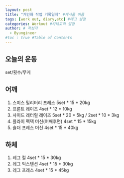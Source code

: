 ```yaml
---
layout: post
title: "거인화 작업 기록일지" #게시물 이름
tags: [work out, diary,etc] #태그 설정
categories: Workout #카테고리 설정
author: # 작성자
  - Byungineer
#toc : true #Table of Contents
---
```


## 오늘의 운동
set/횟수/무게

어깨
---
1. 스미스 밀리터리 프레스 5set * 15 * 20kg
2. 프론트 레이즈 4set * 12 * 10kg 
3. 사이드 레터럴 레이즈 5set * 20 * 5kg / 2set * 10 * 3kg  
4. 플라이 펙덱 머신(어깨후면) 4set * 15 * 15kg
5. 숄더 프레스 머신 4set * 15 * 40kg

하체
---
1. 레그 컬 4set * 15 * 30kg
2. 레그 익스텐션 4set * 15 * 30kg
3. 레그 프레스 4set * 15 * 45kg